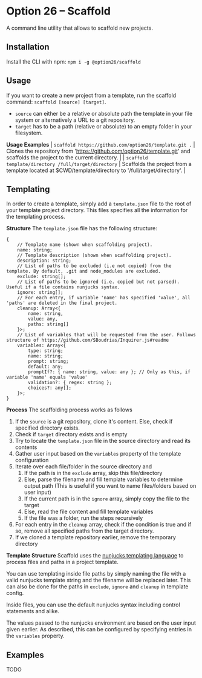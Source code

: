 # Option 26 – Scaffold

A command line utility that allows to scaffold new projects.

## Installation
Install the CLI with npm: `npm i -g @option26/scaffold`

## Usage
If you want to create a new project from a template, run the scaffold command: `scaffold [source] [target]`.

- `source` can either be a relative or absolute path the template in your file system or alternatively a URL to a git repository.
- `target` has to be a path (relative or absolute) to an empty folder in your filesystem.

**Usage Examples**
| `scaffold https://github.com/option26/template.git .` | Clones the repository from 'https://github.com/option26/template.git' and scaffolds the project to the current directory. |
| `scaffold template/directory /full/target/directory` | Scaffolds the project from a template located at $CWD/template/directory to '/full/target/directory'. |

## Templating
In order to create a template, simply add a `template.json` file to the root of your template project directory. This files specifies all the information for the templating process.

**Structure**
The `template.json` file has the following structure:
```
{
    // Template name (shown when scaffolding project).
    name: string;
    // Template description (shown when scaffolding project).
    description: string;
    // List of paths to be excluded (i.e not copied) from the template. By default, .git and node_modules are excluded.
    exclude: string[];   
    // List of paths to be ignored (i.e. copied but not parsed). Useful if a file contains nunjucks syntax.
    ignore: string[];
    // For each entry, if variable 'name' has specified 'value', all 'paths' are deleted in the final project.
    cleanup: Array<{            
        name: string,
        value: any,
        paths: string[]
    }>;
    // List of variables that will be requested from the user. Follows structure of https://github.com/SBoudrias/Inquirer.js#readme
    variables: Array<{
        type: string;
        name: string;
        prompt: string;
        default: any;
        promptIf?: { name: string, value: any }; // Only as this, if variable 'name' equals 'value'
        validation?: { regex: string };
        choices?: any[];
    }>;
}
```

**Process**
The scaffolding process works as follows
1. If the `source` is a git repository, clone it's content. Else, check if specified directory exists.
2. Check if `target` directory exists and is empty
3. Try to locate the `template.json` file in the source directory and read its contents
4. Gather user input based on the `variables` property of the template configuration
5. Iterate over each file/folder in the source directory and
   1. If the path is in the `exclude` array, skip this file/directory
   2. Else, parse the filename and fill template variables to determine output path (This is useful if you want to name files/folders based on user input)
   3. If the current path is in the `ignore` array, simply copy the file to the target
   4. Else, read the file content and fill template variables
   5. If the file was a folder, run the steps recursively
6. For each entry in the `cleanup` array, check if the condition is true and if so, remove all specified paths from the target directory.
7. If we cloned a template repository earlier, remove the temporary directory

**Template Structure**
Scaffold uses the [nunjucks templating language](https://mozilla.github.io/nunjucks/) to process files and paths in a project template.

You can use templating inside file paths by simply naming the file with a valid nunjucks template string and the filename will be replaced later. This can also be done for the paths in `exclude`, `ignore` and `cleanup` in template config.

Inside files, you can use the default nunjucks syntax including control statements and alike.

The values passed to the nunjucks environment are based on the user input given earlier. As described, this can be configured by specifying entries in the `variables` property.

## Examples
TODO
